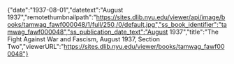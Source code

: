 {"date":"1937-08-01","datetext":"August 1937","remotethumbnailpath":"https://sites.dlib.nyu.edu/viewer/api/image/books/tamwag_fawf000048/1/full/250,/0/default.jpg","ss_book_identifier":"tamwag_fawf000048","ss_publication_date_text":"August 1937","title":"The Fight Against War and Fascism, August 1937, Section Two","viewerURL":"https://sites.dlib.nyu.edu/viewer/books/tamwag_fawf000048"}